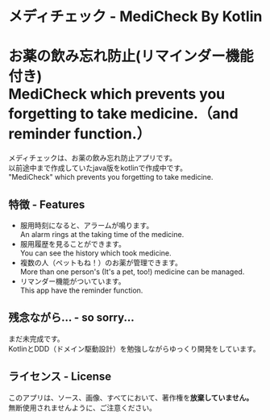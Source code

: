 # メディチェック - MediCheck By Kotlin

お薬の飲み忘れ防止(リマインダー機能付き)<br>
MediCheck which prevents you forgetting to take medicine.（and reminder function.）
====

メディチェックは、お薬の飲み忘れ防止アプリです。<br>
以前途中まで作成していたjava版をkotlinで作成中です。<br>
"MediCheck" which prevents you forgetting to take medicine.<br>

## 特徴 - Features
- 服用時刻になると、アラームが鳴ります。<br>An alarm rings at the taking time of the medicine.
- 服用履歴を見ることができます。<br>You can see the history which took medicine.
- 複数の人（ペットもね！）のお薬が管理できます。<br>More than one person's (It's a pet, too!) medicine can be managed.
- リマンダー機能がついています。<br>This app have the reminder function.


## 残念ながら... - so sorry...
まだ未完成です。<br>
KotlinとDDD（ドメイン駆動設計）を勉強しながらゆっくり開発をしています。<br>

## ライセンス - License
このアプリは、ソース、画像、すべてにおいて、著作権を<b>放棄していません。</b><br>
無断使用されませんように、ご注意ください。<br>
